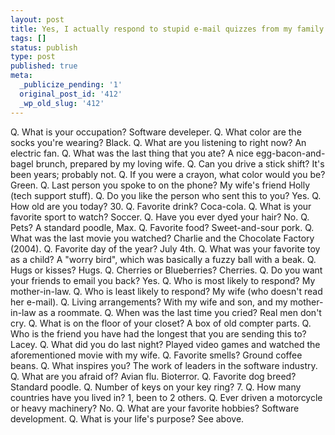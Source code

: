 ```yaml
---
layout: post
title: Yes, I actually respond to stupid e-mail quizzes from my family...
tags: []
status: publish
type: post
published: true
meta:
  _publicize_pending: '1'
  original_post_id: '412'
  _wp_old_slug: '412'
---
```

Q. What is your occupation?  Software develeper.
Q. What color are the socks you're wearing?  Black.
Q. What are you listening to right now?  An electric fan.
Q. What was the last thing that you ate?  A nice egg-bacon-and-bagel brunch, prepared by my loving wife.
Q. Can you drive a stick shift?  It's been years; probably not.
Q. If you were a crayon, what color would you be?  Green.
Q. Last person you spoke to on the phone?  My wife's friend Holly (tech support stuff).
Q. Do you like the person who sent this to you?  Yes.
Q. How old are you today?  30.
Q. Favorite drink?  Coca-cola.
Q. What is your favorite sport to watch?  Soccer.
Q. Have you ever dyed your hair?  No.
Q. Pets?  A standard poodle, Max.
Q. Favorite food?  Sweet-and-sour pork.
Q. What was the last movie you watched?  Charlie and the Chocolate Factory (2004).
Q. Favorite day of the year?  July 4th.
Q. What was your favorite toy as a child?  A "worry bird", which was basically a fuzzy ball with a beak.
Q. Hugs or kisses?  Hugs.
Q. Cherries or Blueberries?  Cherries.
Q. Do you want your friends to email you back?  Yes.
Q. Who is most likely to respond?  My mother-in-law.
Q. Who is least likely to respond?  My wife (who doesn't read her e-mail).
Q. Living arrangements?  With my wife and son, and my mother-in-law as a roommate.
Q. When was the last time you cried?  Real men don't cry.
Q. What is on the floor of your closet?  A box of old compter parts.
Q. Who is the friend you have had the longest that you are sending this to?  Lacey.
Q. What did you do last night?  Played video games and watched the aforementioned movie with my wife.
Q. Favorite smells?  Ground coffee beans.
Q. What inspires you?  The work of leaders in the software industry.
Q. What are you afraid of?  Avian flu.  Bioterror.
Q. Favorite dog breed?  Standard poodle.
Q. Number of keys on your key ring?  7.
Q. How many countries have you lived in?  1, been to 2 others.
Q. Ever driven a motorcycle or heavy machinery?  No.
Q. What are your favorite hobbies?  Software development.
Q. What is your life's purpose?  See above.

